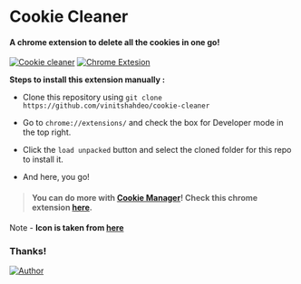 # Cookie Cleaner
#### A chrome extension to delete all the cookies in one go!

[![Cookie cleaner](https://img.shields.io/badge/Cookie-Cleaner-teal.svg?colorA=red&colorB=blue)](https://github.com/vinitshahdeo/cookie-cleaner) [![Chrome Extesion](https://img.shields.io/badge/Chrome-Extension-teal.svg)](https://github.com/vinitshahdeo/cookie-cleaner)

**Steps to install this extension manually :**

- Clone this repository using `git clone https://github.com/vinitshahdeo/cookie-cleaner`

- Go to `chrome://extensions/` and check the box for Developer mode in the top right.

- Click the `load unpacked` button and select the cloned folder for this repo to install it.

- And here, you go!

> #### You can do more with [Cookie Manager](https://vinitshahdeo.github.io/Cookie-Manager/)! Check this chrome extension [here](https://github.com/vinitshahdeo/Cookie-Manager).

Note - **Icon is taken from [here](https://pngtree.com/free-icon/clean_419342)**

### Thanks!

[![Author](https://img.shields.io/badge/Author-@vinitshahdeo-gray.svg?colorA=gray&colorB=dodgerblue)](https://github.com/vinitshahdeo/)
